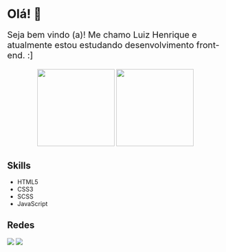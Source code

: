 <h1>Olá! 🐢</h1>
<p style="font-size: 20px">Seja bem vindo (a)! Me chamo Luiz Henrique e atualmente estou estudando desenvolvimento front-end. :]</p>

<div align="center">
  <img height="180em" src="https://github-readme-stats.vercel.app/api?username=luizhf42&show_icons=true&theme=tokyonight&include_all_commits=true&count_private=true"/>
  <img height="180em" src="https://github-readme-stats.vercel.app/api/top-langs/?username=luizhf42&layout=compact&langs_count=7&theme=tokyonight"/>
</div>

<h2>Skills</h2>  
<ul align="left"> 
  <li>HTML5</li>
  <li>CSS3</li>
  <li>SCSS</li>
  <li>JavaScript</li>
</ul>

<h2>Redes</h2>
<a href="https://www.linkedin.com/in/luiz-henrique-felix"><img src='https://img.shields.io/badge/LinkedIn-0077B5?style=for-the-badge&logo=linkedin&logoColor=white' /></a>
<a href="https://www.instagram.com/luizhf42/"><img src='https://img.shields.io/badge/Instagram-E4405F?style=for-the-badge&logo=instagram&logoColor=white' /></a>

